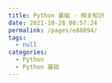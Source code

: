 ```yaml
---
title: Python 基础 - 相关知识
date: 2021-10-28 08:57:24
permalink: /pages/e88894/
tags: 
  - null
categories: 
  - Python
  - Python 基础
---
```

